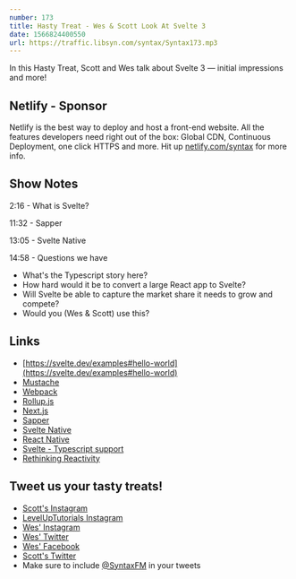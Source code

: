 ```yaml
---
number: 173
title: Hasty Treat - Wes & Scott Look At Svelte 3
date: 1566824400550
url: https://traffic.libsyn.com/syntax/Syntax173.mp3
---
```


In this Hasty Treat, Scott and Wes talk about Svelte 3 — initial impressions and more!

## Netlify - Sponsor
Netlify is the best way to deploy and host a front-end website. All the features developers need right out of the box: Global CDN, Continuous Deployment, one click HTTPS and more. Hit up [netlify.com/syntax](https://netlify.com/syntax) for more info.

## Show Notes

2:16 - What is Svelte?

11:32 - Sapper

13:05 - Svelte Native

14:58 - Questions we have

* What's the Typescript story here?
* How hard would it be to convert a large React app to Svelte?
* Will Svelte be able to capture the market share it needs to grow and compete?
* Would you (Wes & Scott) use this?

## Links
* [https://svelte.dev/examples#hello-world](https://svelte.dev/examples#hello-world)
* [Mustache](http://mustache.github.io/)
* [Webpack](https://webpack.js.org)
* [Rollup.js](https://rollupjs.org/guide/en/)
* [Next.js](https://nextjs.org)
* [Sapper](https://sapper.svelte.dev/)
* [Svelte Native](https://svelte-native.technology/)
* [React Native](https://reactnative.com/)
* [Svelte - Typescript support](https://github.com/sveltejs/svelte/issues/1639)
* [Rethinking Reactivity](https://www.youtube.com/watch?v=AdNJ3fydeao)

## Tweet us your tasty treats!
* [Scott's Instagram](https://www.instagram.com/stolinski/)
* [LevelUpTutorials Instagram](https://www.instagram.com/LevelUpTutorials/)
* [Wes' Instagram](https://www.instagram.com/wesbos/)
* [Wes' Twitter](https://twitter.com/wesbos)
* [Wes' Facebook](https://www.facebook.com/wesbos.developer)
* [Scott's Twitter](https://twitter.com/stolinski)
* Make sure to include [@SyntaxFM](https://twitter.com/SyntaxFM) in your tweets